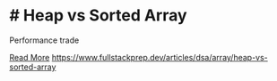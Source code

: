 # # Heap vs Sorted Array

Performance trade

[Read More](https://www.fullstackprep.dev/articles/dsa/array/heap-vs-sorted-array) https://www.fullstackprep.dev/articles/dsa/array/heap-vs-sorted-array